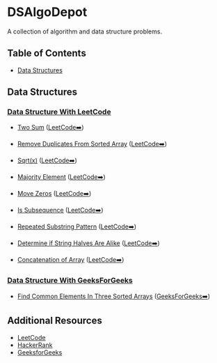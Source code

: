 # DSAlgoDepot

A collection of algorithm and data structure problems.

## Table of Contents

<!-- - [Algorithms](#algorithms) -->

- [Data Structures](#data-structures)
<!--

## Algorithms

### Sorting

- [Sorting Algorithm 1](./algorithms/sorting/sorting_algorithm1.js) ([LeetCode](https://leetcode.com/problems/sorting-algorithm1))
- [Sorting Algorithm 2](./algorithms/sorting/sorting_algorithm2.js) ([LeetCode](https://leetcode.com/problems/sorting-algorithm2))
- [Sorting Algorithm 3](./algorithms/sorting/sorting_algorithm3.js) ([LeetCode](https://leetcode.com/problems/sorting-algorithm3))

### Searching

- [Searching Algorithm 1](./algorithms/searching/searching_algorithm1.js) ([LeetCode](https://leetcode.com/problems/searching-algorithm1))
- [Searching Algorithm 2](./algorithms/searching/searching_algorithm2.js) ([LeetCode](https://leetcode.com/problems/searching-algorithm2))
- [Searching Algorithm 3](./algorithms/searching/searching_algorithm3.js) ([LeetCode](https://leetcode.com/problems/searching-algorithm3)) -->

## Data Structures

### [Data Structure With LeetCode](./leetyard_Solutions/)

- [Two Sum](./leetyard_Solutions/1.twoSum.js) (<a href="https://leetcode.com/problems/two-sum/" target="_blank">LeetCode➡️</a>)

- [Remove Duplicates From Sorted Array](./leetyard_Solutions/26.RemoveDuplicatesFromSortedArray.js) (<a href="https://leetcode.com/problems/remove-duplicates-from-sorted-array/description/" target="_blank">LeetCode➡️</a>)

- [Sqrt(x)](<./leetyard_Solutions/69.Sqrt(x).js>) (<a href="https://leetcode.com/problems/sqrtx/" target="_blank">LeetCode➡️</a>)

- [Majority Element](./leetyard_Solutions/169.MajorityElement.js) (<a href="https://leetcode.com/problems/majority-element/description/ " target="_blank">LeetCode➡️</a>)

- [Move Zeros](./leetyard_Solutions/283.MoveZeroes.js) (<a href="https://leetcode.com/problems/move-zeroes/description/" target="_blank">LeetCode➡️</a>)

- [Is Subsequence](./leetyard_Solutions/392.IsSubsequence.js.js) (<a href="https://leetcode.com/problems/is-subsequence/description/" target="_blank">LeetCode➡️</a>)

- [Repeated Substring Pattern](./leetyard_Solutions/459.RepeatedSubstringPattern.js.js) (<a href="https://leetcode.com/problems/repeated-substring-pattern/description/" target="_blank">LeetCode➡️</a>)

- [Determine if String Halves Are Alike](./leetyard_Solutions/1704.DetermineifStringHalvesAreAlike.js.js) (<a href="https://leetcode.com/problems/determine-if-string-halves-are-alike/description/" target="_blank">LeetCode➡️</a>)

- [Concatenation of Array](./leetyard_Solutions/1929.ConcatenationofArray.js) (<a href="https://leetcode.com/problems/concatenation-of-array/description/" target="_blank">LeetCode➡️</a>)

### [Data Structure With GeeksForGeeks](./geeksForGeeks_Solutions/)

- [Find Common Elements In Three Sorted Arrays](./geeksForGeeks_Solutions/FindCommonElementsInThreeSortedArrays.js) (<a href="https://www.geeksforgeeks.org/find-common-elements-three-sorted-arrays/" target="_blank">GeeksForGeeks➡️</a>)

## Additional Resources

- [LeetCode](https://leetcode.com)
- [HackerRank](https://www.hackerrank.com)
- [GeeksforGeeks](https://www.geeksforgeeks.org)
